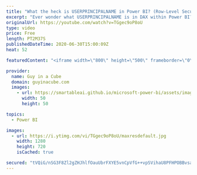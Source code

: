 ```yaml
---
title: "What the heck is USERPRINCIPALNAME in Power BI? (Row-Level Security)"
excerpt: "Ever wonder what USERPRINCIPALNAME is in DAX within Power BI? Or the difference between USERPRINCIPALNAME and USERNAME? Hint - It's used with Row-Level Security.  New Row-Level Security course from Guy in a Cube - https://guyinacu.be/courses  📢 Become a member: https://guyinacu.be/membership   *******************"
originalUrl: https://youtube.com/watch?v=TGgec9oP8oU
type: video
price: Free
length: PT2M37S
publishedDateTime: 2020-06-30T15:00:09Z
heat: 52

featuredContent: "<iframe width=\"800\" height=\"500\" frameborder=\"0\" src=\"https://www.youtube.com/embed/TGgec9oP8oU\" allow=\"accelerometer; autoplay; encrypted-media; gyroscope; picture-in-picture\" allowfullscreen></iframe>"

provider:
  name: Guy in a Cube
  domain: guyinacube.com
  images:
    - url: https://smartableai.github.io/microsoft-power-bi/assets/images/organizations/guyinacube.com-50x50.jpg
      width: 50
      height: 50

topics:
  - Power BI

images:
  - url: https://i.ytimg.com/vi/TGgec9oP8oU/maxresdefault.jpg
    width: 1280
    height: 720
    isCached: true

secured: "tVQiG/nSG3F8Zl2gZHJhlfOauUbrFXYE5vnCpVfG++vpSVihaU8PFHPOBBvsaWP1LauPgwrnHdWuMOxvVhSQK/Je7joGf9+zzl0P6F4NXW18m1X1Cnru5UbPcQ02cIdBodH5MlO9O84EC4jUWshXuRAwW5kBM2MQdSIuec/MIz+FG2g2bIoliZPZhLItQ6pNxV/ZeyM2hruTMC7FXjZHLTkxiYj/dyE+Kpi2M9c7XXYmz+X9jXlL8lic/6RnRDeY7Hg0E1Ci/Xrqfju9YS5lvSIgLnbMT/39D+aJb6YICGqWSiPCyh0SDQK+Xikp20vKwBkozOthumDzHv1rcfX4UA/4Od6X1UT4NL9xabd3lJ1gFAh6K1YgOZhPztf6Dj9T94XSaE0UDwI2JbG1mUoPx7B4SAX+wVmyEanf4NdmVBE=;XcXYvobXwPBqdRRRDrcm7A=="
---
```


